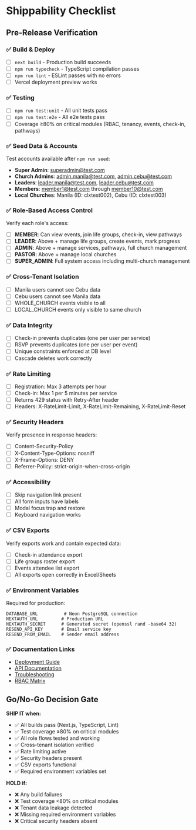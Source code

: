 # Shippability Checklist

## Pre-Release Verification

### ✅ Build & Deploy
- [ ] `next build` - Production build succeeds
- [ ] `npm run typecheck` - TypeScript compilation passes
- [ ] `npm run lint` - ESLint passes with no errors
- [ ] Vercel deployment preview works

### ✅ Testing
- [ ] `npm run test:unit` - All unit tests pass
- [ ] `npm run test:e2e` - All e2e tests pass
- [ ] Coverage ≥80% on critical modules (RBAC, tenancy, events, check-in, pathways)

### ✅ Seed Data & Accounts
Test accounts available after `npm run seed`:
- **Super Admin**: superadmin@test.com
- **Church Admins**: admin.manila@test.com, admin.cebu@test.com  
- **Leaders**: leader.manila@test.com, leader.cebu@test.com
- **Members**: member1@test.com through member10@test.com
- **Local Churches**: Manila (ID: clxtest002), Cebu (ID: clxtest003)

### ✅ Role-Based Access Control
Verify each role's access:
- [ ] **MEMBER**: Can view events, join life groups, check-in, view pathways
- [ ] **LEADER**: Above + manage life groups, create events, mark progress
- [ ] **ADMIN**: Above + manage services, pathways, full church management
- [ ] **PASTOR**: Above + manage local churches
- [ ] **SUPER_ADMIN**: Full system access including multi-church management

### ✅ Cross-Tenant Isolation
- [ ] Manila users cannot see Cebu data
- [ ] Cebu users cannot see Manila data
- [ ] WHOLE_CHURCH events visible to all
- [ ] LOCAL_CHURCH events only visible to same church

### ✅ Data Integrity
- [ ] Check-in prevents duplicates (one per user per service)
- [ ] RSVP prevents duplicates (one per user per event)
- [ ] Unique constraints enforced at DB level
- [ ] Cascade deletes work correctly

### ✅ Rate Limiting
- [ ] Registration: Max 3 attempts per hour
- [ ] Check-in: Max 1 per 5 minutes per service
- [ ] Returns 429 status with Retry-After header
- [ ] Headers: X-RateLimit-Limit, X-RateLimit-Remaining, X-RateLimit-Reset

### ✅ Security Headers
Verify presence in response headers:
- [ ] Content-Security-Policy
- [ ] X-Content-Type-Options: nosniff
- [ ] X-Frame-Options: DENY
- [ ] Referrer-Policy: strict-origin-when-cross-origin

### ✅ Accessibility
- [ ] Skip navigation link present
- [ ] All form inputs have labels
- [ ] Modal focus trap and restore
- [ ] Keyboard navigation works

### ✅ CSV Exports
Verify exports work and contain expected data:
- [ ] Check-in attendance export
- [ ] Life groups roster export
- [ ] Events attendee list export
- [ ] All exports open correctly in Excel/Sheets

### ✅ Environment Variables
Required for production:
```env
DATABASE_URL          # Neon PostgreSQL connection
NEXTAUTH_URL         # Production URL
NEXTAUTH_SECRET      # Generated secret (openssl rand -base64 32)
RESEND_API_KEY       # Email service key
RESEND_FROM_EMAIL    # Sender email address
```

### ✅ Documentation Links
- [Deployment Guide](./deployment.md)
- [API Documentation](./api-reference.md)
- [Troubleshooting](./troubleshooting.md)
- [RBAC Matrix](./rbac.md)

## Go/No-Go Decision Gate

**SHIP IT when:**
- ✅ All builds pass (Next.js, TypeScript, Lint)
- ✅ Test coverage ≥80% on critical modules
- ✅ All role flows tested and working
- ✅ Cross-tenant isolation verified
- ✅ Rate limiting active
- ✅ Security headers present
- ✅ CSV exports functional
- ✅ Required environment variables set

**HOLD if:**
- ❌ Any build failures
- ❌ Test coverage <80% on critical modules
- ❌ Tenant data leakage detected
- ❌ Missing required environment variables
- ❌ Critical security headers absent